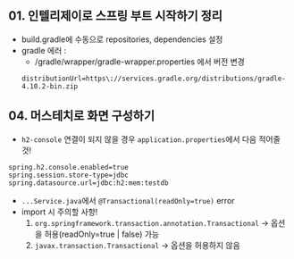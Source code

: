 ## 01. 인텔리제이로 스프링 부트 시작하기 정리
- build.gradle에 수동으로 repositories, dependencies 설정
- gradle 에러 :
    - /gradle/wrapper/gradle-wrapper.properties 에서 버전 변경
  ```script 
  distributionUrl=https\://services.gradle.org/distributions/gradle-4.10.2-bin.zip
  ```
  
## 04. 머스테치로 화면 구성하기
- ```h2-console``` 연결이 되지 않을 경우 ```application.properties```에서 다음 적어줄 것!
``` text
spring.h2.console.enabled=true
spring.session.store-type=jdbc
spring.datasource.url=jdbc:h2:mem:testdb
``` 

- ```...Service.java```에서 ```@Transactional(readOnly=true)``` error
- import 시 주의할 사항!
  1. ```org.springframework.transaction.annotation.Transactional``` → 옵션을 허용(readOnly=true | false) 가능
  2. ```javax.transaction.Transactional``` → 옵션을 허용하지 않음
